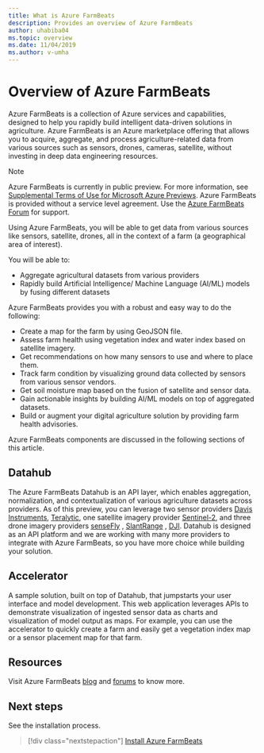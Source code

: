 ```yaml
---
title: What is Azure FarmBeats
description: Provides an overview of Azure FarmBeats
author: uhabiba04
ms.topic: overview
ms.date: 11/04/2019
ms.author: v-umha
---
```



# Overview of Azure FarmBeats

Azure FarmBeats is a collection of Azure services and capabilities, designed to help you rapidly build intelligent data-driven solutions in agriculture. Azure FarmBeats is an Azure marketplace offering that allows you to acquire, aggregate, and process agriculture-related data from various sources such as sensors, drones, cameras, satellite, without investing in deep data engineering resources.

> [!NOTE]
> Azure FarmBeats is currently in public preview. For more information, see [Supplemental Terms of Use for Microsoft Azure Previews](https://azure.microsoft.com/support/legal/preview-supplemental-terms/). Azure FarmBeats is provided without a service level agreement. Use the [Azure FarmBeats Forum](https://aka.ms/FarmBeatsMSDN ) for support.

Using Azure FarmBeats, you will be able to get data from various sources like sensors, satellite, drones, all in the context of a farm (a geographical area of interest).

You will be able to:

- Aggregate agricultural datasets from various providers
- Rapidly build Artificial Intelligence/ Machine Language (AI/ML) models by fusing different datasets

Azure FarmBeats provides you with a robust and easy way to do the following:

- Create a map for the farm by using GeoJSON file.
- Assess farm health using vegetation index and water index based on satellite imagery.
- Get recommendations on how many sensors to use and where to place them.
- Track farm condition by visualizing ground data collected by sensors from various sensor vendors.
- Get soil moisture map based on the fusion of satellite and sensor data.
- Gain actionable insights by building AI/ML models on top of aggregated datasets.
- Build or augment your digital agriculture solution by providing farm health advisories.

Azure FarmBeats components are discussed in the following sections of this article.

## Datahub

The Azure FarmBeats Datahub is an API layer, which enables aggregation, normalization, and contextualization of various agriculture datasets across providers. As of this preview, you can leverage two sensor providers [Davis Instruments](https://www.davisinstruments.com/product/enviromonitor-gateway/), [Teralytic](https://teralytic.com/), one satellite imagery provider [Sentinel-2](https://sentinel.esa.int/web/sentinel/home), and three drone imagery providers [senseFly](https://www.sensefly.com/) , [SlantRange](https://slantrange.com/) , [DJI](https://dji.com/). Datahub is designed as an API platform and we are working with many more providers to integrate with Azure FarmBeats, so you have more choice while building your solution.

## Accelerator

A sample solution, built on top of Datahub, that jumpstarts your user interface and model development. This web application leverages APIs to demonstrate visualization of ingested sensor data as charts and visualization of model output as maps. For example, you can use the accelerator to quickly create a farm and easily get a vegetation index map or a sensor placement map for that farm.

## Resources

Visit Azure FarmBeats [blog](https://aka.ms/AzureFarmBeats) and [forums](https://aka.ms/FarmBeatsMSDN) to know more.

## Next steps

See the installation process.<br>
> [!div class="nextstepaction"]
> [Install Azure FarmBeats](install-azure-farmbeats.md)

